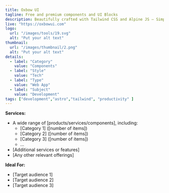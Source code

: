 ```yaml
---
title: Oxbow UI
tagline: Free and premium components and UI Blocks
description: Beautifully crafted with Tailwind CSS and Alpine JS — Simple & easy tocustomise.
live: "https://oxbowui.com"
logo:
  url: "/images/tools/19.svg"
  alt: "Put your alt text"
thumbnail:
  url: "/images/thumbnail/2.png"
  alt: "Put your alt text"
details:
  - label: "Category"
    value: "Components"
  - label: "Style"
    value: "Tech"
  - label: "Type"
    value: "Web App"
  - label: "Subject"
    value: "Development"
tags: ["development","astro","tailwind", "productivity" ]
---
```


    

**Services:**
- A wide range of [products/services/components], including:
  - [Category 1] ([number of items])
  - [Category 2] ([number of items])
  - [Category 3] ([number of items])
  - ...
- [Additional services or features]
- [Any other relevant offerings]

**Ideal For:**
- [Target audience 1]
- [Target audience 2]
- [Target audience 3]